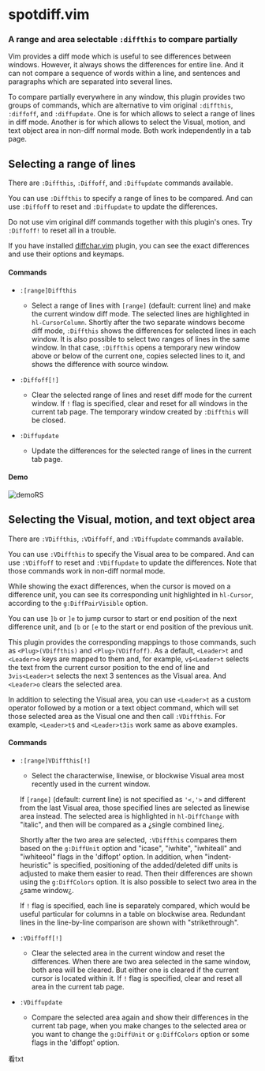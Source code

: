 # spotdiff.vim

### A range and area selectable `:diffthis` to compare partially

Vim provides a diff mode which is useful to see differences between windows.
However, it always shows the differences for entire line. And it can not
compare a sequence of words within a line, and sentences and paragraphs which
are separated into several lines.

To compare partially everywhere in any window,
this plugin provides two groups of commands,
which are alternative to vim original `:diffthis`,
`:diffoff`,
and `:diffupdate`.
One is for which
    allows to select a range of lines in diff mode.
Another is for which
    allows to select the Visual,  motion,  and text object area in non-diff normal mode.
Both work independently in a tab page. 

## Selecting a range of lines

There are `:Diffthis`, `:Diffoff`, and `:Diffupdate` commands available.

You can use `:Diffthis` to specify a range of lines to be compared.
And can use `:Diffoff` to reset and
            `:Diffupdate` to update the differences.


Do not use vim original diff commands together with this plugin's ones.
Try `:Diffoff!` to reset all in a trouble.


If you have installed [diffchar.vim](https://github.com/rickhowe/diffchar.vim)  plugin, you can see the exact differences and use their options and keymaps.

#### Commands

* `:[range]Diffthis`
    * Select a range of lines with `[range]` (default: current line) and make the
    current window diff mode. The selected lines are highlighted in
    `hl-CursorColumn`. Shortly after the two separate windows become diff
    mode, `:Diffthis` shows the differences for selected lines in each window.
    It is also possible to select two ranges of lines in the same window. In
    that case, `:Diffthis` opens a temporary new window above or below of the
    current one, copies selected lines to it, and shows the difference with
    source window.

* `:Diffoff[!]` 
    * Clear the selected range of lines and
    reset diff mode for the current window.
    If `!` flag is specified,
    clear and
    reset for all windows in the current tab page.
    The temporary window created by
    `:Diffthis` will be closed.


* `:Diffupdate`
    * Update the differences for the selected range of lines in the current tab
    page.

#### Demo

![demoRS](demoRS.gif)

## Selecting the Visual, motion, and text object area

There are `:VDiffthis`, `:VDiffoff`, and `:VDiffupdate` commands available.

You can use `:VDiffthis` to specify the Visual area to be compared.
And can use `:VDiffoff` to reset and
`:VDiffupdate` to update the differences.
Note that those commands work in non-diff normal mode. 

While showing the exact differences,
    when the cursor is moved on a difference unit,
    you can see its corresponding unit highlighted in `hl-Cursor`,
    according to the `g:DiffPairVisible` option. 

You can use `]b` or `]e` to jump cursor to start or end position of the next
difference unit, and `[b` or `[e` to the start or end position of the previous
unit.

This plugin provides the corresponding mappings to those commands,
such as `<Plug>(VDiffthis)` and `<Plug>(VDiffoff)`.
As a default,
`<Leader>t` and `<Leader>o` keys are mapped to them and,
for example,
    `v$<Leader>t` selects the text from the current cursor position to the end of line and
    `3vis<Leader>t` selects the next 3 sentences as the Visual area.
    And `<Leader>o` clears the selected area.


In addition to selecting the Visual area,
you can use `<Leader>t` as a custom operator followed by
    a motion or
    a text object command,
which will set those selected area as the Visual one and
then call `:VDiffthis`.
For example,
`<Leader>t$` and `<Leader>t3is` work same as above examples.


#### Commands

* `:[range]VDiffthis[!]`

    * Select the characterwise,
                linewise,
             or blockwise Visual area most recently used in the current window.

    If `[range]` (default:  current line)
        is not specified as `'<,'>` and
        different from the last Visual area,
    those specified lines are selected as linewise area instead.
    The selected area is highlighted in `hl-DiffChange` with "italic",
    and then  will be compared as a ¿single combined line¿.

    Shortly after the two area are selected,
        `:VDiffthis` compares them based on  the `g:DiffUnit` option and
        "icase",
        "iwhite",
        "iwhiteall" and
        "iwhiteeol" flags in the 'diffopt' option.
    In addition,
        when "indent-heuristic" is specified,
        positioning of the added/deleted diff units is adjusted to make them easier to read.
    Then their differences are shown using the `g:DiffColors` option.
    It is also possible to
    select two area in the ¿same window¿.

    If `!` flag is specified,
        each line is separately compared,
        which would be useful particular for columns in a table on blockwise area.
    Redundant lines in the line-by-line comparison are shown with "strikethrough".


* `:VDiffoff[!]`
    * Clear the selected area in the current window and reset the differences.
    When there are two area selected in the same window, both area will be
    cleared. But either one is cleared if the current cursor is located within
    it. If `!` flag is specified, clear and reset all area in the current tab
    page.

* `:VDiffupdate`

    * Compare the selected area again and
    show their differences in the current tab page,
    when you make changes to the selected area or
        you want to change the `g:DiffUnit` or `g:DiffColors` option or
        some flags in the 'diffopt' option.


看txt
